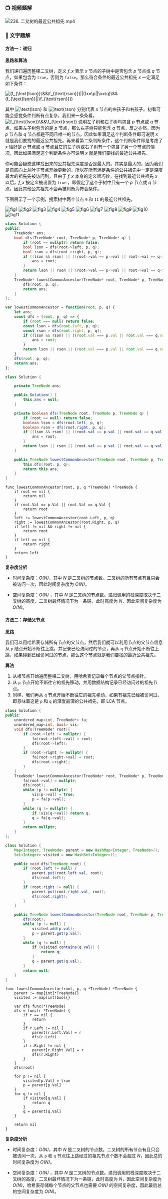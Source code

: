### 📺 视频题解  
![236. 二叉树的最近公共祖先.mp4](6258a388-b9c6-486c-9d92-c09571d373a9)

### 📖 文字题解
#### 方法一：递归

**思路和算法**

我们递归遍历整棵二叉树，定义 *f_x* 表示 *x* 节点的子树中是否包含 *p* 节点或 *q* 节点，如果包含为 `true`，否则为 `false`。那么符合条件的最近公共祖先 *x* 一定满足如下条件：

![(f_{\text{lson}}\\&\&\f_{\text{rson}})\||\((x\=\p\||\x\=\q)\\&\&\(f_{\text{lson}}\||\f_{\text{rson}})) ](./p____f_{text{lson}}_&&_f_{text{rson}}__||___x_=_p_||_x_=_q__&&__f_{text{lson}}_||_f_{text{rson}}____.png) 

其中 ![\text{lson} ](./p__text{lson}_.png)  和 ![\text{rson} ](./p__text{rson}_.png)  分别代表 *x* 节点的左孩子和右孩子。初看可能会感觉条件判断有点复杂，我们来一条条看，![f_{\text{lson}}\\&\&\f_{\text{rson}} ](./p__f_{text{lson}}_&&_f_{text{rson}}_.png)  说明左子树和右子树均包含 *p* 节点或 *q* 节点，如果左子树包含的是 *p* 节点，那么右子树只能包含 *q* 节点，反之亦然，因为 *p* 节点和 *q* 节点都是不同且唯一的节点，因此如果满足这个判断条件即可说明 *x* 就是我们要找的最近公共祖先。再来看第二条判断条件，这个判断条件即是考虑了 *x* 恰好是 *p* 节点或 *q* 节点且它的左子树或右子树有一个包含了另一个节点的情况，因此如果满足这个判断条件亦可说明 *x* 就是我们要找的最近公共祖先。

你可能会疑惑这样找出来的公共祖先深度是否是最大的。其实是最大的，因为我们是自底向上从叶子节点开始更新的，所以在所有满足条件的公共祖先中一定是深度最大的祖先先被访问到，且由于 *f_x* 本身的定义很巧妙，在找到最近公共祖先 *x* 以后，*f_x* 按定义被设置为 `true` ，即假定了这个子树中只有一个 *p* 节点或 *q* 节点，因此其他公共祖先不会再被判断为符合条件。

下图展示了一个示例，搜索树中两个节点 `9` 和 `11` 的最近公共祖先。

 ![fig1](https://assets.leetcode-cn.com/solution-static/236/1.PNG) ![fig2](https://assets.leetcode-cn.com/solution-static/236/2.PNG) ![fig3](https://assets.leetcode-cn.com/solution-static/236/3.PNG) ![fig4](https://assets.leetcode-cn.com/solution-static/236/4.PNG) ![fig5](https://assets.leetcode-cn.com/solution-static/236/5.PNG) ![fig6](https://assets.leetcode-cn.com/solution-static/236/6.PNG) ![fig7](https://assets.leetcode-cn.com/solution-static/236/7.PNG) ![fig8](https://assets.leetcode-cn.com/solution-static/236/8.PNG) ![fig9](https://assets.leetcode-cn.com/solution-static/236/9.PNG) ![fig10](https://assets.leetcode-cn.com/solution-static/236/10.PNG) ![fig11](https://assets.leetcode-cn.com/solution-static/236/11.PNG) 

```C++ [sol1-C++]
class Solution {
public:
    TreeNode* ans;
    bool dfs(TreeNode* root, TreeNode* p, TreeNode* q) {
        if (root == nullptr) return false;
        bool lson = dfs(root->left, p, q);
        bool rson = dfs(root->right, p, q);
        if ((lson && rson) || ((root->val == p->val || root->val == q->val) && (lson || rson))) {
            ans = root;
        } 
        return lson || rson || (root->val == p->val || root->val == q->val);
    }
    TreeNode* lowestCommonAncestor(TreeNode* root, TreeNode* p, TreeNode* q) {
        dfs(root, p, q);
        return ans;
    }
};
```

```JavaScript [sol1-JavaScript]
var lowestCommonAncestor = function(root, p, q) {
    let ans;
    const dfs = (root, p, q) => {
        if (root === null) return false;
        const lson = dfs(root.left, p, q);
        const rson = dfs(root.right, p, q);
        if ((lson && rson) || ((root.val === p.val || root.val === q.val) && (lson || rson))) {
            ans = root;
        } 
        return lson || rson || (root.val === p.val || root.val === q.val);
    }
    dfs(root, p, q);
    return ans;
};
```

```Java [sol1-Java]
class Solution {

    private TreeNode ans;

    public Solution() {
        this.ans = null;
    }

    private boolean dfs(TreeNode root, TreeNode p, TreeNode q) {
        if (root == null) return false;
        boolean lson = dfs(root.left, p, q);
        boolean rson = dfs(root.right, p, q);
        if ((lson && rson) || ((root.val == p.val || root.val == q.val) && (lson || rson))) {
            ans = root;
        } 
        return lson || rson || (root.val == p.val || root.val == q.val);
    }

    public TreeNode lowestCommonAncestor(TreeNode root, TreeNode p, TreeNode q) {
        this.dfs(root, p, q);
        return this.ans;
    }
}
```

```golang [sol1-Golang]
func lowestCommonAncestor(root, p, q *TreeNode) *TreeNode {
    if root == nil {
        return nil
    }
    if root.Val == p.Val || root.Val == q.Val {
        return root
    }
    left := lowestCommonAncestor(root.Left, p, q)
    right := lowestCommonAncestor(root.Right, p, q)
    if left != nil && right != nil {
        return root
    }
    if left == nil {
        return right
    }
    return left
}
```

**复杂度分析**

* 时间复杂度：*O(N)*，其中 *N* 是二叉树的节点数。二叉树的所有节点有且只会被访问一次，因此时间复杂度为 *O(N)*。

* 空间复杂度：*O(N)* ，其中 *N* 是二叉树的节点数。递归调用的栈深度取决于二叉树的高度，二叉树最坏情况下为一条链，此时高度为 *N*，因此空间复杂度为 *O(N)*。

#### 方法二：存储父节点

**思路**

我们可以用哈希表存储所有节点的父节点，然后我们就可以利用节点的父节点信息从 `p` 结点开始不断往上跳，并记录已经访问过的节点，再从 `q` 节点开始不断往上跳，如果碰到已经访问过的节点，那么这个节点就是我们要找的最近公共祖先。

**算法**

1. 从根节点开始遍历整棵二叉树，用哈希表记录每个节点的父节点指针。
2. 从 `p` 节点开始不断往它的祖先移动，并用数据结构记录已经访问过的祖先节点。
3. 同样，我们再从 `q` 节点开始不断往它的祖先移动，如果有祖先已经被访问过，即意味着这是 `p` 和 `q` 的深度最深的公共祖先，即 LCA 节点。

```C++ [sol2-C++]
class Solution {
public:
    unordered_map<int, TreeNode*> fa;
    unordered_map<int, bool> vis;
    void dfs(TreeNode* root){
        if (root->left != nullptr) {
            fa[root->left->val] = root;
            dfs(root->left);
        }
        if (root->right != nullptr) {
            fa[root->right->val] = root;
            dfs(root->right);
        }
    }
    TreeNode* lowestCommonAncestor(TreeNode* root, TreeNode* p, TreeNode* q) {
        fa[root->val] = nullptr;
        dfs(root);
        while (p != nullptr) {
            vis[p->val] = true;
            p = fa[p->val];
        }
        while (q != nullptr) {
            if (vis[q->val]) return q;
            q = fa[q->val];
        }
        return nullptr;
    }
};
```

```Java [sol2-Java]
class Solution {
    Map<Integer, TreeNode> parent = new HashMap<Integer, TreeNode>();
    Set<Integer> visited = new HashSet<Integer>();

    public void dfs(TreeNode root) {
        if (root.left != null) {
            parent.put(root.left.val, root);
            dfs(root.left);
        }
        if (root.right != null) {
            parent.put(root.right.val, root);
            dfs(root.right);
        }
    }

    public TreeNode lowestCommonAncestor(TreeNode root, TreeNode p, TreeNode q) {
        dfs(root);
        while (p != null) {
            visited.add(p.val);
            p = parent.get(p.val);
        }
        while (q != null) {
            if (visited.contains(q.val)) {
                return q;
            }
            q = parent.get(q.val);
        }
        return null;
    }
}
```

```golang [sol2-Golang]
func lowestCommonAncestor(root, p, q *TreeNode) *TreeNode {
    parent := map[int]*TreeNode{}
    visited := map[int]bool{}

    var dfs func(*TreeNode)
    dfs = func(r *TreeNode) {
        if r == nil {
            return
        }
        if r.Left != nil {
            parent[r.Left.Val] = r
            dfs(r.Left)
        }
        if r.Right != nil {
            parent[r.Right.Val] = r
            dfs(r.Right)
        }
    }
    dfs(root)

    for p != nil {
        visited[p.Val] = true
        p = parent[p.Val]
    }
    for q != nil {
        if visited[q.Val] {
            return q
        }
        q = parent[q.Val]
    }

    return nil
}
```

**复杂度分析**

* 时间复杂度：*O(N)*，其中 *N* 是二叉树的节点数。二叉树的所有节点有且只会被访问一次，从 `p` 和 `q` 节点往上跳经过的祖先节点个数不会超过 *N*，因此总的时间复杂度为 *O(N)*。

* 空间复杂度：*O(N)* ，其中 *N* 是二叉树的节点数。递归调用的栈深度取决于二叉树的高度，二叉树最坏情况下为一条链，此时高度为 *N*，因此空间复杂度为 *O(N)*，哈希表存储每个节点的父节点也需要 *O(N)* 的空间复杂度，因此最后总的空间复杂度为 *O(N)*。